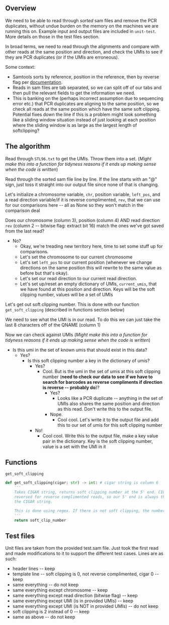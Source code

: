 ## Overview

We need to be able to read through *sorted* sam files and remove the PCR duplicates, without undue burden on the memory on the machines we are running this on. Example input and output files are included in `unit-test`. More details on those in the test files section.

In broad terms, we need to read through the alignments and compare with other reads at the same position and direction, and check the UMIs to see if they are PCR duplicates (or if the UMIs are erroneous).

Some context:
- Samtools sorts by reference, position in the reference, then by reverse flag per [documentation](https://www.htslib.org/doc/1.14/samtools-sort.html).
- Reads in sam files are tab separated, so we can split off of our tabs and then pull the relevant fields to get the information we need.
- This is banking on the (perhaps incorrect assumption due to sequencing error etc.) that PCR duplicates are aligning to the same position, so we check all reads at the same position which have the same soft clipping. Potential fixes down the line if this is a problem might look something like a sliding window situation instead of just looking at each position where the sliding window is as large as the largest length of softclipping?


## The algorithm
Read through `STL96.txt` to get the UMIs. Throw them into a set. (*Might make this into a function for tidyness reasons if it ends up making sense when the code is written*)

Read through the sorted sam file line by line. If the line starts with an "@" sign, just toss it straight into our output file since none of that is changing.

Let's initialize a chromosome variable, `chr`, position variable, `left_pos`, and a read direction variable/if it is reverse complimented, `rev`, that we can use for our comparisons here -- all as None so they won't match in the comparison deal

Does our chromosome (column 3), position (column 4) AND read direction `rev` (column 2 -- bitwise flag: extract bit 16) match the ones we've got saved from the last read?
- No?
    - Okay, we're treading new territory here, time to set some stuff up for comparisons.
    - Let's set the chromosome to our current chromosome
    - Let's set `left_pos` to our current position (whenever we change directions on the same position this will rewrite to the same value as before but that's okay).
    - Let's set our read direction to our current read direction.
    - Let's set up/reset an empty dictionary of UMIs, `current_umis`, that we have found at this position and direction. Keys will be the soft clipping number, values will be a set of UMIs

Let's get out soft clipping number. This is done with our function `get_soft_clipping` (described in functions section below)

We need to see what the UMI is in our read. To do this we can just take the last 8 characters off of the QNAME (column 1)

Now we can check against UMIs (*Might make this into a function for tidyness reasons if it ends up making sense when the code is written*)
- Is this umi in the set of known umis that should exist in this data?
    - Yes?
        - Is this soft clipping number a key in the dictionary of umis?
            - Yes?
                - Cool. But is the umi in the set of umis at this soft clipping number (**need to check our data to see if we have to search for barcodes as reverse compliments if direction is reverse -- probably do**)?
                    - Yes?
                        - Looks like a PCR duplicate -- anything in the set of UMIs also shares the same position and direction as this read. Don't write this to the output file.
                    - Nope.
                        - Cool cool. Let's write it to the output file and add this to our set of umis for this soft clipping number
            - No!
                - Cool cool. Write this to the output file, make a key value pair in the dictionary. Key is the soft clipping number, value is a set with the UMI in it



## Functions

`get_soft_clipping`

```python
def get_soft_clipping(cigar: str) -> int: # cigar string is column 6
    '''
    Takes CIGAR string, returns soft clipping number at the 5' end. CIGAR strings are 
    reversed for reverse complimented reads, so our 5' end is always the left end of
    the CIGAR string.

    This is done using regex. If there is not soft clipping, the number returned is 0.
    '''
    return soft_clip_number
```


## Test files
Unit files are taken from the provided test.sam file. Just took the first read and made modifications to it to support the different test cases. Lines are as such:
- header lines -- keep
- template line -- soft clipping is 0, not reverse complimented, cigar 0 -- keep
- same everything -- do not keep
- same everything except chromosome -- keep
- same everything except read direction (bitwise flag) -- keep
- same everything except UMI (is in provided UMIs) -- keep
- same everything except UMI (is NOT in provided UMIs) -- do not keep
- soft clipping is 2 instead of 0 -- keep
- same as above -- do not keep
